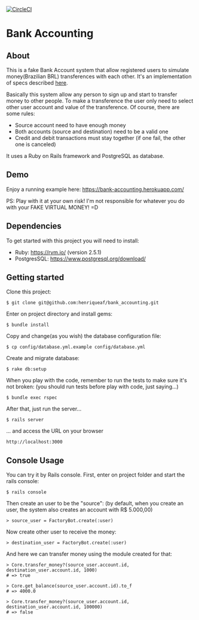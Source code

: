 [![CircleCI](https://circleci.com/gh/henriqueaf/bank_accounting/tree/master.svg?style=svg)](https://circleci.com/gh/henriqueaf/bank_accounting/tree/master)

# Bank Accounting
## About
This is a fake Bank Account system that allow registered users to simulate money(Brazilian BRL) transferences with each other. It's an implementation of specs described [here](https://gist.github.com/bezelga/f4f6c065a454665122b875b1566d5178).

Basically this system allow any person to sign up and start to transfer money to other people. To make a transference the user only need to select other user account and value of the transference. Of course, there are some rules:
* Source account need to have enough money
* Both accounts (source and destination) need to be a valid one
* Credit and debit transactions must stay together (if one fail, the other one is canceled)

It uses a Ruby on Rails framework and PostgreSQL as database.

## Demo
Enjoy a running example here: https://bank-accounting.herokuapp.com/

PS: Play with it at your own risk! I'm not responsible for whatever you do with your FAKE VIRTUAL MONEY! =D

## Dependencies
To get started with this project you will need to install:
* Ruby: https://rvm.io/ (version 2.5.1)
* PostgresSQL: https://www.postgresql.org/download/

## Getting started
Clone this project:
```
$ git clone git@github.com:henriqueaf/bank_accounting.git
```

Enter on project directory and install gems:
```
$ bundle install
```

Copy and change(as you wish) the database configuration file:
```
$ cp config/database.yml.example config/database.yml
```

Create and migrate database:
```
$ rake db:setup
```

When you play with the code, remember to run the tests to make sure it's not broken: (you should run tests before play with code, just saying...)
```
$ bundle exec rspec
```

After that, just run the server...
```
$ rails server
```

... and access the URL on your browser
```
http://localhost:3000
```

## Console Usage
You can try it by Rails console. First, enter on project folder and start the rails console:
```
$ rails console
```
Then create an user to be the "source": (by default, when you create an user, the system also creates an account with R$ 5.000,00)
```
> source_user = FactoryBot.create(:user)
```
Now create other user to receive the money:
```
> destination_user = FactoryBot.create(:user)
```
And here we can transfer money using the module created for that:
```
> Core.transfer_money?(source_user.account.id, destination_user.account.id, 1000)
# => true

> Core.get_balance(source_user.account.id).to_f
# => 4000.0

> Core.transfer_money?(source_user.account.id, destination_user.account.id, 100000)
# => false
```
